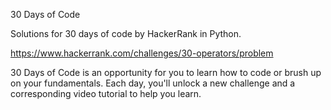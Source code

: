 30 Days of Code

Solutions for 30 days of code by HackerRank in Python.

https://www.hackerrank.com/challenges/30-operators/problem


30 Days of Code is an opportunity for you to learn how to code or brush up on your fundamentals. Each day, you'll unlock a new challenge and a corresponding video tutorial to help you learn.
